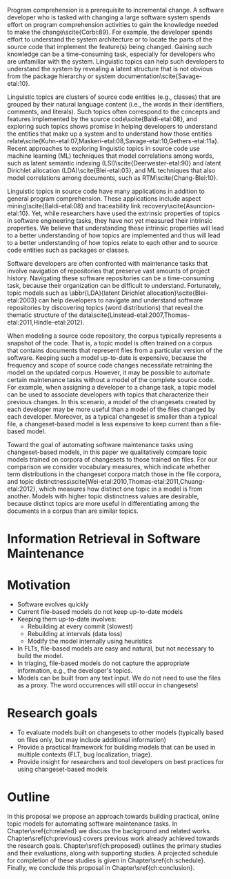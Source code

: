 Program comprehension is a prerequisite to incremental change.
A software developer who is tasked with changing a large software system
spends effort on program comprehension activities to gain the knowledge needed to make the change\scite{Corbi:89}.
For example, the developer spends effort to understand the system architecture
or to locate the parts of the source code that implement the feature(s) being changed.
Gaining such knowledge can be a time-consuming task, especially for developers
who are unfamiliar with the system.
Linguistic topics can help such developers to understand the system
by revealing a latent structure that is not obvious
from the package hierarchy or system documentation\scite{Savage-etal:10}.

Linguistic topics are clusters of source code entities (e.g., classes)
that are grouped by their natural language content (i.e., the words in their identifiers, comments, and literals).
Such topics often correspond to the concepts and features implemented by the source code\scite{Baldi-etal:08}, and
exploring such topics shows promise in helping developers
to understand the entities that make up a system
and to understand how those entities relate\scite{Kuhn-etal:07,Maskeri-etal:08,Savage-etal:10,Gethers-etal:11a}.
Recent approaches to exploring linguistic topics in source code use
machine learning (ML) techniques that model correlations among words, such as
latent semantic indexing (LSI)\scite{Deerwester-etal:90} and
latent Dirichlet allocation (LDA)\scite{Blei-etal:03},
and ML techniques that also model correlations among documents, such as RTM\scite{Chang-Blei:10}.

Linguistic topics in source code have many applications
in addition to general program comprehension.
These applications include aspect mining\scite{Baldi-etal:08} and
traceability link recovery\scite{Asuncion-etal:10}.
Yet, while researchers have used the extrinsic properties of topics in software engineering tasks,
they have not yet measured their intrinsic properties.
We believe that understanding these intrinsic properties will lead to
a better understanding of how topics are implemented
and thus will lead to
a better understanding of how topics relate to each other and to source
code entities such as packages or classes.

Software developers are often confronted with maintenance tasks that
involve navigation of repositories that preserve vast amounts of project
history.
Navigating these software repositories can be a time-consuming task,
because their organization can be difficult to understand.
Fortunately, topic models such as \abbr{LDA}{latent Dirichlet
allocation}\scite{Blei-etal:2003} can help developers to navigate and
understand software repositories by discovering topics (word
distributions) that reveal the thematic structure of the
data\scite{Linstead-etal:2007,Thomas-etal:2011,Hindle-etal:2012}.


When modeling a source code repository, the corpus typically represents
a snapshot of the code.
That is, a topic model is often trained on a corpus that contains
documents that represent files from a particular version of the
software.
Keeping such a model up-to-date is expensive, because the frequency and
scope of source code changes necessitate retraining the model on the
updated corpus.
However, it may be possible to automate certain maintenance tasks
without a model of the complete source code.
For example, when assigning a developer to a change task, a topic model
can be used to associate developers with topics that characterize their
previous changes.
In this scenario, a model of the changesets created by each developer
may be more useful than a model of the files changed by each developer.
Moreover, as a typical changeset is smaller than a typical file, a
changeset-based model is less expensive to keep current than a
file-based model.

Toward the goal of automating software maintenance tasks using
changeset-based models, in this paper we qualitatively compare topic
models trained on corpora of changesets to those trained on files.
For our comparison we consider vocabulary measures, which indicate
whether term distributions in the changeset corpora match those in the
file corpora, and topic
distinctness\scite{Wei-etal:2010,Thomas-etal:2011,Chuang-etal:2012},
which measures how distinct one topic in a model is from another.
Models with higher topic distinctness values are desirable, because
distinct topics are more useful in differentiating among the documents
in a corpus than are similar topics.

Information Retrieval in Software Maintenance
=============================================


Motivation
==========

- Software evolves quickly
- Current file-based models do not keep up-to-date models
- Keeping them up-to-date involves:
    - Rebuilding at every commit (slowest)
    - Rebuilding at intervals (data loss)
    - Modify the model internally using heuristics
- In FLTs, file-based models are easy and natural, but not necessary to
  build the model.
- In triaging, file-based models do not capture the appropriate
  information, e.g., the developer's topics.
- Models can be built from any text input. We do not need to use the
  files as a proxy. The word occurrences will still occur in changesets!


Research goals
==============

- To evaluate models built on changesets to other models (typically
  based on files only, but may include additional information)
- Provide a practical framework for building models that can be used in
  multiple contexts (FLT, bug localization, triage).
- Provide insight for researchers and tool developers on best practices
  for using changeset-based models


Outline
========

In this proposal we propose an approach towards building practical,
online topic models for automating software maintenance tasks.
In Chapter\sref{ch:related} we discuss the background and related works.
Chapter\sref{ch:previous} covers previous work already achieved towards 
the research goals.
Chapter\sref{ch:proposed} outlines the primary studies and their 
evaluations, along with supporting studies.
A projected schedule for completion of these studies is given in 
Chapter\sref{ch:schedule}.
Finally, we conclude this proposal in Chapter\sref{ch:conclusion}.

